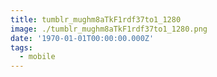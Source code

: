 ```yaml
---
title: tumblr_mughm8aTkF1rdf37to1_1280
image: ./tumblr_mughm8aTkF1rdf37to1_1280.png
date: '1970-01-01T00:00:00.000Z'
tags:
  - mobile
---
```


